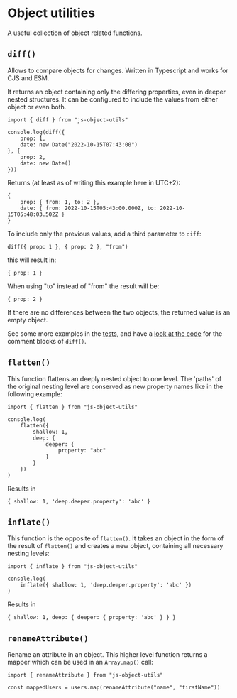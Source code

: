 # Object utilities

A useful collection of object related functions.

## `diff()`

Allows to compare objects for changes. Written in Typescript and works for CJS and ESM.

It returns an object containing only the differing properties, even in deeper nested structures.
It can be configured to include the values from either object or even both.

    import { diff } from "js-object-utils"

    console.log(diff({
        prop: 1,
        date: new Date("2022-10-15T07:43:00")
    }, {
        prop: 2,
        date: new Date()
    }))

Returns (at least as of writing this example here in UTC+2):

    {
        prop: { from: 1, to: 2 },
        date: { from: 2022-10-15T05:43:00.000Z, to: 2022-10-15T05:48:03.502Z }
    }

To include only the previous values, add a third parameter to `diff`:

    diff({ prop: 1 }, { prop: 2 }, "from")

this will result in:

    { prop: 1 }

When using "to" instead of "from" the result will be:

    { prop: 2 }

If there are no differences between the two objects, the returned value is an empty object.

See some more examples in the [tests](./src/diff.test.ts), and have a [look at the code](./src/diff.ts) for the comment blocks of `diff()`. 

## `flatten()`

This function flattens an deeply nested object to one level. The 'paths' of the original nesting level are conserved as new property names like in the following example:

    import { flatten } from "js-object-utils"

    console.log(
        flatten({
            shallow: 1,
            deep: {
                deeper: {
                    property: "abc"
                }
            }
        })
    )

Results in

    { shallow: 1, 'deep.deeper.property': 'abc' }

## `inflate()`

This function is the opposite of `flatten()`. It takes an object in the form of the result of `flatten()` and creates a new object, containing all necessary nesting levels:

    import { inflate } from "js-object-utils"

    console.log(
        inflate({ shallow: 1, 'deep.deeper.property': 'abc' })
    )

Results in

    { shallow: 1, deep: { deeper: { property: 'abc' } } }

## `renameAttribute()`

Rename an attribute in an object. This higher level function returns a mapper which can be used in an `Array.map()` call:

    import { renameAttribute } from "js-object-utils"

    const mappedUsers = users.map(renameAttribute("name", "firstName"))
